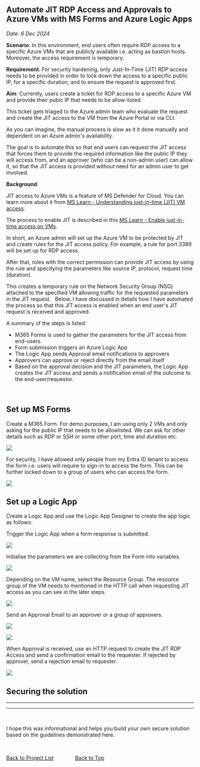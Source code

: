 

## Automate JIT RDP Access and Approvals to Azure VMs with MS Forms and Azure Logic Apps  
_Date: 6 Dec 2024_

**Scenario**: In this environment, end users often require RDP access to a specific Azure VMs that are publicly available i.e. acting as bastion hosts. Moreover, the access requirement is temporary. 

**Requirement**: For security hardening, only Just-In-Time (JIT) RDP access needs to be provided in order to lock down the access to a specific public IP, for a specific duration, and to ensure the request is approved first.

**Aim**: 
Currently, users create a ticket for RDP access to a specific Azure VM and provide their pubic IP that needs to be allow-listed. 

This ticket gets triaged to the Azure admin team who evaluate the request and create the JIT access to the VM from the Azure Portal or via CLI. 

As you can imagine, the manual process is slow as it it done manually and dependent on an Azure admin's availability.

The goal is to automate this so that end users can request the JIT access that forces them to provide the required information like the public IP they will access from, and an approver (who can be a non-admin user) can allow it, so that the JIT access is provided without need for an admin user to get involved. 

**Background**: 

JIT access to Azure VMs is a feature of MS Defender for Cloud. You can learn more about it from [MS Learn - Understanding just-in-time (JIT) VM access](https://learn.microsoft.com/en-us/azure/defender-for-cloud/just-in-time-access-overview?tabs=defender-for-container-arch-aks).

The process to enable JIT is described in this [MS Learn - Enable just-in-time access on VMs](https://learn.microsoft.com/en-us/azure/defender-for-cloud/just-in-time-access-usage). 

In short, an Azure admin will set up the Azure VM to be protected by JIT and create rules for the JIT access policy. For example, a rule for port 3389 will be set up for RDP access. 

After that, roles with the correct permission can provide JIT access by using the rule and specifying the parameters like source IP, protocol, request time (duration).

This creates a temporary rule on the Network Security Group (NSG) attached to the specified VM allowing traffic for the requested parameters in the JIT request. 
&nbsp; 
Below, I have discussed in details how I have automated the process so that this JIT access is enabled when an end user's JIT request is received and approved.

A summary of the steps is listed:
   - M365 Forms is used to gather the parameters for the JIT access from end-users. 
   - Form submission triggers an Azure Logic App
   - The Logic App sends Approval email notifications to approvers
   - Approvers can approve or reject directly from the email itself
   - Based on the approval decision and the JIT parameters, the Logic App creates the JIT access and sends a notification email of the outcome to the end-user/requestor.

&nbsp;

## Set up MS Forms 

Create a M365 Form. 
For demo purposes, I am using only 2 VMs and only asking for the public IP that needs to be allowlisted. We can ask for other details such as RDP or SSH or some other port, time and duration etc. 

   ![](/assets/img/projects/jit_access/ms-form-fields.png)

For security, I have allowed only people from my Entra ID tenant to access the form i.e. users will require to sign-in to access the form. 
This can be further locked down to a group of users who can access the form. 

   ![](/assets/img/projects/jit_access/ms-form-settings.png)


## Set up a Logic App

Create a Logic App and use the Logic App Designer to create the app logic as follows:

Trigger the Logic App when a form response is submitted. 

![](/assets/img/projects/jit_access/logic-app-trigger.png)

Initialise the parameters we are collecting from the Form into variables.

![](/assets/img/projects/jit_access/logic-app-vars.png)

Depending on the VM name, select the Resource Group. The resource group of the VM needs to mentioned in the HTTP call when requesting JIT access as you can see in the later steps.

![](/assets/img/projects/jit_access/logic-app-set-rg.png)

Send an Approval Email to an approver or a group of approvers.

![](/assets/img/projects/jit_access/logic-app-approval.png)

![](/assets/img/projects/jit_access/logic-app-approval-details.png)

When Approval is received, use an HTTP request to create the JIT RDP Access and send a confirmation email to the requester.
If rejected by approver, send a rejection email to requester.

![](/assets/img/projects/jit_access/logic-app-http.png)


## Securing the solution



---



---

&nbsp;

I hope this was informational and helps you build your own secure solution based on the guidelines demonstrated here. 

&nbsp;

[Back to Project List](../projects) &emsp; &emsp; &emsp; [Back to Top](#top)